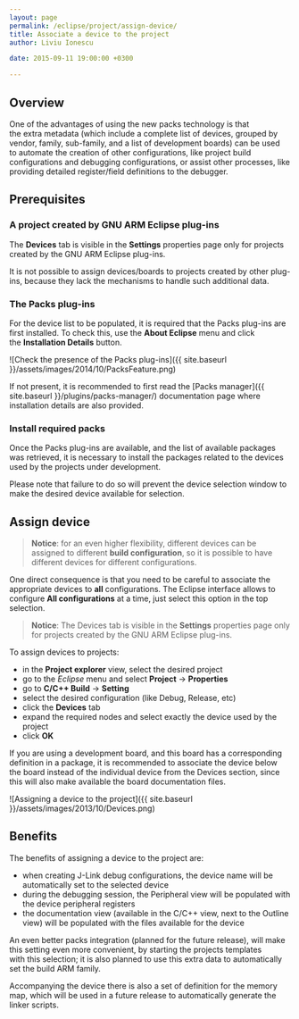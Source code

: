 ```yaml
---
layout: page
permalink: /eclipse/project/assign-device/
title: Associate a device to the project
author: Liviu Ionescu

date: 2015-09-11 19:00:00 +0300

---
```


## Overview

One of the advantages of using the new packs technology is that the extra metadata (which include a complete list of devices, grouped by vendor, family, sub-family, and a list of development boards) can be used to automate the creation of other configurations, like project build configurations and debugging configurations, or assist other processes, like providing detailed register/field definitions to the debugger.

## Prerequisites

### A project created by GNU ARM Eclipse plug-ins

The **Devices** tab is visible in the **Settings** properties page only for projects created by the GNU ARM Eclipse plug-ins.

It is not possible to assign devices/boards to projects created by other plug-ins, because they lack the mechanisms to handle such additional data.

### The Packs plug-ins

For the device list to be populated, it is required that the Packs plug-ins are first installed. To check this, use the **About Eclipse** menu and click the **Installation Details** button.

![Check the presence of the Packs plug-ins]({{ site.baseurl }}/assets/images/2014/10/PacksFeature.png)

If not present, it is recommended to first read the [Packs manager]({{ site.baseurl }}/plugins/packs-manager/) documentation page where installation details are also provided.

### Install required packs

Once the Packs plug-ins are available, and the list of available packages was retrieved, it is necessary to install the packages related to the devices used by the projects under development.

Please note that failure to do so will prevent the device selection window to make the desired device available for selection.

##  Assign device

> **Notice**: for an even higher flexibility, different devices can be assigned to different **build configuration**, so it is possible to have different devices for different configurations.

One direct consequence is that you need to be careful to associate the appropriate devices to **all** configurations. The Eclipse interface allows to configure **All configurations** at a time, just select this option in the top selection.

> **Notice**: The Devices tab is visible in the **Settings** properties page only for projects created by the GNU ARM Eclipse plug-ins.

To assign devices to projects:

* in the **Project explorer** view, select the desired project
* go to the _Eclipse_ menu and select **Project** → **Properties**
* go to **C/C++ Build** → **Setting**
* select the desired configuration (like Debug, Release, etc)
* click the **Devices** tab
* expand the required nodes and select exactly the device used by the project
* click **OK**

If you are using a development board, and this board has a corresponding definition in a package, it is recommended to associate the device below the board instead of the individual device from the Devices section, since this will also make available the board documentation files.

![Assigning a device to the project]({{ site.baseurl }}/assets/images/2013/10/Devices.png)

## Benefits

The benefits of assigning a device to the project are:

* when creating J-Link debug configurations, the device name will be automatically set to the selected device
* during the debugging session, the Peripheral view will be populated with the device peripheral registers
* the documentation view (available in the C/C++ view, next to the Outline view) will be populated with the files available for the device

An even better packs integration (planned for the future release), will make this setting even more convenient, by starting the projects templates with this selection; it is also planned to use this extra data to automatically set the build ARM family.

Accompanying the device there is also a set of definition for the memory map, which will be used in a future release to automatically generate the linker scripts.
